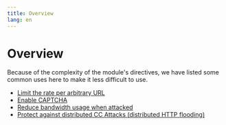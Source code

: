 ```yaml
---
title: Overview
lang: en
---
```


# Overview

Because of the complexity of the module's directives, we have listed some common uses here to make it less difficult to use.

* [Limit the rate per arbitrary URL](limit-the-rate-per-arbitrary-url.md)
* [Enable CAPTCHA](enable-captcha.md)
* [Reduce bandwidth usage when attacked](reduce-bandwidth-usage-when-attacked.md)
* [Protect against distributed CC Attacks (distributed HTTP flooding)](protect-against-distributed-http-flood.md)